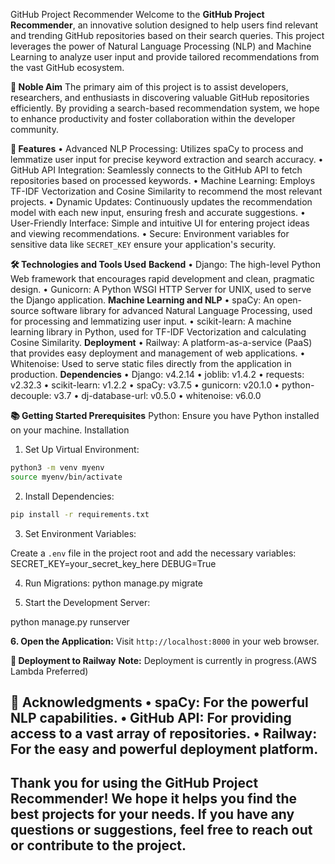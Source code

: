 GitHub Project Recommender
Welcome to the **GitHub Project Recommender**, an innovative solution designed to help users find relevant and trending GitHub repositories based on their search queries. This project leverages the power of Natural Language Processing (NLP) and Machine Learning to analyze user input and provide tailored recommendations from the vast GitHub ecosystem.

**🎯 Noble Aim**
The primary aim of this project is to assist developers, researchers, and enthusiasts in discovering valuable GitHub repositories efficiently. By providing a search-based recommendation system, we hope to enhance productivity and foster collaboration within the developer community.


**🚀 Features**
•	Advanced NLP Processing: Utilizes spaCy to process and lemmatize user input for precise keyword extraction and search accuracy.
•	GitHub API Integration: Seamlessly connects to the GitHub API to fetch repositories based on processed keywords.
•	Machine Learning: Employs TF-IDF Vectorization and Cosine Similarity to recommend the most relevant projects.
•	Dynamic Updates: Continuously updates the recommendation model with each new input, ensuring fresh and accurate suggestions.
•	User-Friendly Interface: Simple and intuitive UI for entering project ideas and viewing recommendations.
•	Secure: Environment variables for sensitive data like `SECRET_KEY` ensure your application's security.


**🛠️ Technologies and Tools Used**
**Backend**
•	Django: The high-level Python Web framework that encourages rapid development and clean, pragmatic design.
•	Gunicorn: A Python WSGI HTTP Server for UNIX, used to serve the Django application.
**Machine Learning and NLP**
•	spaCy: An open-source software library for advanced Natural Language Processing, used for processing and lemmatizing user input.
•	scikit-learn: A machine learning library in Python, used for TF-IDF Vectorization and calculating Cosine Similarity.
**Deployment**
•	Railway: A platform-as-a-service (PaaS) that provides easy deployment and management of web applications.
•	Whitenoise: Used to serve static files directly from the application in production.
**Dependencies**
•	Django: v4.2.14
•	joblib: v1.4.2
•	requests: v2.32.3
•	scikit-learn: v1.2.2
•	spaCy: v3.7.5
•	gunicorn: v20.1.0
•	python-decouple: v3.7
•	dj-database-url: v0.5.0
•	whitenoise: v6.0.0


**📚 Getting Started
Prerequisites**
Python: Ensure you have Python installed on your machine.
Installation
1.	Set Up Virtual Environment:
```bash
python3 -m venv myenv
source myenv/bin/activate
```
2.	Install Dependencies:
```bash
pip install -r requirements.txt
```
3.	Set Environment Variables:

Create a `.env` file in the project root and add the necessary variables:
SECRET_KEY=your_secret_key_here
DEBUG=True

4.	Run Migrations:
python manage.py migrate

5.	Start the Development Server:

python manage.py runserver

**6.	Open the Application:**
Visit `http://localhost:8000` in your web browser.


**🚀 Deployment to Railway**
**Note:** Deployment is currently in progress.(AWS Lambda Preferred)


🙌 Acknowledgments
•	spaCy: For the powerful NLP capabilities.
•	GitHub API: For providing access to a vast array of repositories.
•	Railway: For the easy and powerful deployment platform.
---
Thank you for using the **GitHub Project Recommender**! We hope it helps you find the best projects for your needs. If you have any questions or suggestions, feel free to reach out or contribute to the project.
---
